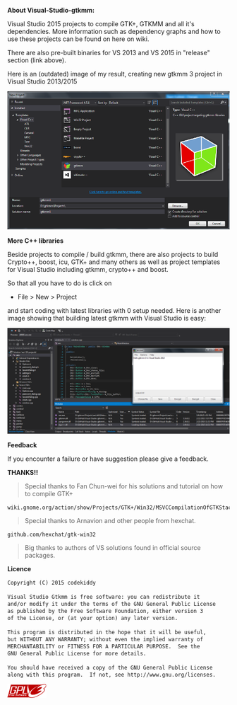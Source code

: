 **About Visual-Studio-gtkmm:**

Visual Studio 2015 projects to compile GTK+, GTKMM and all it's dependencies.
More information such as dependency graphs and how to use these projects
can be found on here on wiki.

There are also pre-built binaries for VS 2013 and VS 2015 in "release" section (link above).

Here is an (outdated) image of my result, creating new gtkmm 3 project in Visual Studio 2013/2015

![alt tag](https://raw.githubusercontent.com/codekiddy2/Visual-Studio-gtkmm/master/readme/images/gtkmm%20visual%20studio.png)

**More C++ libraries**

Beside projects to compile / build gtkmm, there are also projects to build Crypto++, boost, icu,
GTK+ and many others as well as project templates for Visual Studio including gtkmm, crypto++ and boost.

So that all you have to do is click on 

* File > New > Project

and start coding with latest libraries with 0 setup needed.
Here is another image showing that building latest gtkmm with Visual Studio is easy:

![alt tag](https://raw.githubusercontent.com/codekiddy2/Visual-Studio-gtkmm/master/readme/images/gtkmm%20visual%20studio2.png)


**Feedback**

If you encounter a failure or have suggestion please give a feedback.


**THANKS!!**

>Special thanks to Fan Chun-wei for his solutions and tutorial on how to compile GTK+
	
	wiki.gnome.org/action/show/Projects/GTK+/Win32/MSVCCompilationOfGTKStack

>Special thanks to Arnavion and other people from hexchat.
	
	github.com/hexchat/gtk-win32

>Big thanks to authors of VS solutions found in official source packages.


**Licence**

	Copyright (C) 2015 codekiddy

	Visual Studio Gtkmm is free software: you can redistribute it
	and/or modify it under the terms of the GNU General Public License
	as published by the Free Software Foundation, either version 3
	of the License, or (at your option) any later version.

	This program is distributed in the hope that it will be useful,
	but WITHOUT ANY WARRANTY; without even the implied warranty of
	MERCHANTABILITY or FITNESS FOR A PARTICULAR PURPOSE.  See the
	GNU General Public License for more details.

	You should have received a copy of the GNU General Public License
	along with this program.  If not, see http://www.gnu.org/licenses.
	
![](https://raw.githubusercontent.com/codekiddy2/Visual-Studio-gtkmm/msvc-140/readme/images/gplv3.png)
